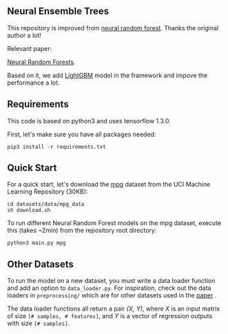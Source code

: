 ## Neural Ensemble Trees

This repository is improved from [neural random forest](https://github.com/JohannesMaxWel/neural_random_forests). Thanks the original author a lot!

Relevant paper:

[Neural Random Forests](https://arxiv.org/abs/1604.07143).

Based on it, we add [LightGBM](https://github.com/Microsoft/LightGBM) model in the framework and impove the performance a lot.

## Requirements
This code is based on python3 and uses tensorflow 1.3.0.

First, let's make sure you have all packages needed:
```
pip3 install -r requirements.txt
```


## Quick Start
For a quick start, let's download the [mpg](https://archive.ics.uci.edu/ml/datasets/auto+mpg) dataset from the UCI Machine Learning Repository (30KB):
```
cd datasets/data/mpg_data
sh download.sh
```

To run different Neural Random Forest models on the mpg dataset, execute this (takes ~2min) from the repository root directory:
```
python3 main.py mpg
```

## Other Datasets
To run the model on a new dataset, you must write a data loader function and add an option to `data_loader.py`.
For inspiration, check out the data loaders in `preprocessing/` which are for other datasets used in the [paper](https://arxiv.org/abs/1604.07143) . 

The data loader functions all return a pair _(X, Y)_, where _X_  is an input matrix of size `[# samples, # features]`, and _Y_  is a vector of regression outputs with size `[# samples]`.
